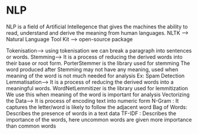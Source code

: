 # NLP
NLP is a field of Artificial Intellegence that gives the machines the ability to read, understand and derive the meaning from human languages.
NLTK --> Natural Language Tool Kit --> open-source package

Tokenisation--> using tokenisation we can break a paragraph into sentences or words.
Stemming--> It is a process of reducing the derived words into their base or root form. 
            PorterStemmer is the library used for stemming
            The word produced after Stemming may not have any meaning, used when meaning of the word is not much needed for analysis
            Ex: Spam Detection
Lemmatisation--> It is a process of reducing the derived words into a meaningful words.
             WordNetLemmitizer is the library used for lemmitization
             We use this when meaning of the word is important for analysis
Vectorizing the Data--> It is process of encoding text into numeric form
N-Gram : It captures the letter/word is likely to follow the adjacent word
Bag of Words: Describes the presence of words in a text data
TF-IDF : Describes the importance of the words, here uncommon words are given more importance than common words

             
            
            
            
            
            
